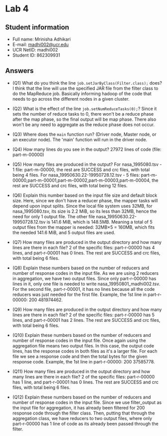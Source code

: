 # Lab 4

## Student information

* Full name: Mrinisha Adhikari
* E-mail: madhi002@ucr.edu
* UCR NetID: madhi002
* Student ID: 862309931

## Answers

* (Q1) What do you think the line `job.setJarByClass(Filter.class);` does?
I think that the line will use the specified JAR file from the filter class to do the MapReduce job. Basically informing hadoop of the code that needs to go across the different nodes in a given cluster.

* (Q2) What is the effect of the line `job.setNumReduceTasks(0);`?
Since it sets the number of reduce tasks to 0, there won't be a reduce phase after the map phase, so the final output will be map phase. There also won't be any need to aggregate as the reduce phase does not occur. 

* (Q3) Where does the `main` function run? (Driver node, Master node, or an executor node).
The 'main' function will run in the driver node.

* (Q4) How many lines do you see in the output?
27972 lines of code (file: part-m-00000)

* (Q5) How many files are produced in the output?
For nasa_1995080.tsv - 1 file: part-m-00000, the rest are SUCCESS and crc files, with total being 4 files. 
For nasa_19950630.22-19950728.12.tsv - 5 files: part-m-00000,part-m-00001,part-m-00002,part-m-00003,part-m-00004, the rest are SUCCESS and crc files, with total being 12 files. 

* (Q6) Explain this number based on the input file size and default block size.
Here, since we don't have a reducer phase, the mapper tasks will depend upon input splits. Since the local file system uses 32MB, for nasa_1995080.tsv, its size is 2.2 MiB, so its 
less than 32MB, hence the need for only 1 output file. The other file nasa_19950630.22-19950728.12.tsv is 141.6 MiB, which is 148.5MB. Meaning a total of 5 output files from the mapper is
needed: 32MB×5 = 160MB, which fits the needed 141.6 MiB, and 5 output files are used. 

* (Q7) How many files are produced in the output directory and how many lines are there in each file?
2 of the specific files: part-r-00000 has 4 lines, and part-r-00001 has 0 lines. The rest are SUCCESS and crc files, with total being 6 files. 

* (Q8) Explain these numbers based on the number of reducers and number of response codes in the input file.
As we are using 2 reducers in aggregation, we have two output files. Since only part-r-00000 has lines in it, only one file is needed to write nasa_19950801_madhi002.tsv. For the
second file, part-r-00001, it has no lines because all the code reducers was just needed for the first file. Example, the 1st line in part-r-00000: 200	481974462. 

* (Q9) How many files are produced in the output directory and how many lines are there in each file?
2 of the specific files: part-r-00000 has 5 lines, and part-r-00001 has 2 lines. The rest are SUCCESS and crc files, with total being 6 files. 

* (Q10) Explain these numbers based on the number of reducers and number of response codes in the input file.
Once again using the aggregation file means two output files. In this case, the output code lines, has the response codes in both files as it's a larger file.  For each file we see
a response code and then the total bytes for the given response code. Example, the 1st line in part-r-00000: 200 37585778. 

* (Q11) How many files are produced in the output directory and how many lines are there in each file?
2 of the specific files: part-r-00000 has 1 line, and part-r-00001 has 0 lines. The rest are SUCCESS and crc files, with total being 6 files. 

* (Q12) Explain these numbers based on the number of reducers and number of response codes in the input file.
Since we use filter_output as the input file for aggregation, it has already been filtered for 200 response code through the filter class. Then, putting that through the aggregation
class, we have reducers to two output files, where only part-r-00000 has 1 line of code as its already been passed through the filter.
